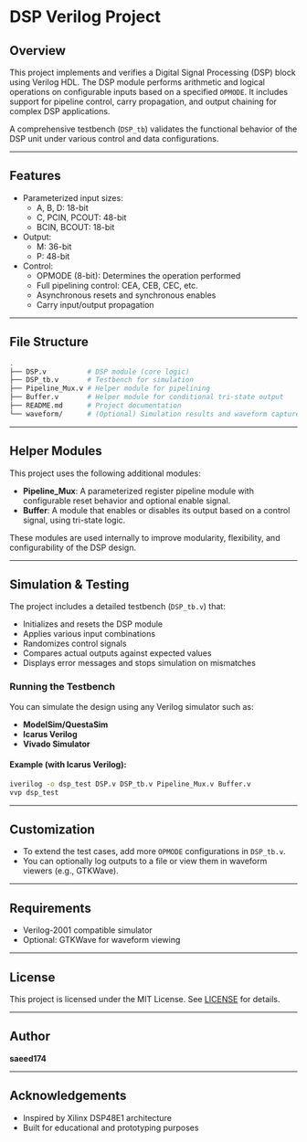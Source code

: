 # DSP Verilog Project

## Overview

This project implements and verifies a Digital Signal Processing (DSP) block using Verilog HDL. The DSP module performs arithmetic and logical operations on configurable inputs based on a specified `OPMODE`. It includes support for pipeline control, carry propagation, and output chaining for complex DSP applications.

A comprehensive testbench (`DSP_tb`) validates the functional behavior of the DSP unit under various control and data configurations.

---

## Features

- Parameterized input sizes:
  - A, B, D: 18-bit
  - C, PCIN, PCOUT: 48-bit
  - BCIN, BCOUT: 18-bit
- Output:
  - M: 36-bit
  - P: 48-bit
- Control:
  - OPMODE (8-bit): Determines the operation performed
  - Full pipelining control: CEA, CEB, CEC, etc.
  - Asynchronous resets and synchronous enables
  - Carry input/output propagation

---

## File Structure

```bash
.
├── DSP.v          # DSP module (core logic)
├── DSP_tb.v       # Testbench for simulation
├── Pipeline_Mux.v # Helper module for pipelining
├── Buffer.v       # Helper module for conditional tri-state output
├── README.md      # Project documentation
└── waveform/      # (Optional) Simulation results and waveform captures
```

---

## Helper Modules

This project uses the following additional modules:

- **Pipeline_Mux**: A parameterized register pipeline module with configurable reset behavior and optional enable signal.
- **Buffer**: A module that enables or disables its output based on a control signal, using tri-state logic.

These modules are used internally to improve modularity, flexibility, and configurability of the DSP design.

---

## Simulation & Testing

The project includes a detailed testbench (`DSP_tb.v`) that:

- Initializes and resets the DSP module
- Applies various input combinations
- Randomizes control signals
- Compares actual outputs against expected values
- Displays error messages and stops simulation on mismatches

### Running the Testbench

You can simulate the design using any Verilog simulator such as:

- **ModelSim/QuestaSim**
- **Icarus Verilog**
- **Vivado Simulator**

#### Example (with Icarus Verilog):

```bash
iverilog -o dsp_test DSP.v DSP_tb.v Pipeline_Mux.v Buffer.v
vvp dsp_test
```

---

## Customization

- To extend the test cases, add more `OPMODE` configurations in `DSP_tb.v`.
- You can optionally log outputs to a file or view them in waveform viewers (e.g., GTKWave).

---

## Requirements

- Verilog-2001 compatible simulator
- Optional: GTKWave for waveform viewing

---

## License

This project is licensed under the MIT License. See [LICENSE](LICENSE) for details.

---

## Author

**saeed174**

---

## Acknowledgements

- Inspired by Xilinx DSP48E1 architecture
- Built for educational and prototyping purposes
